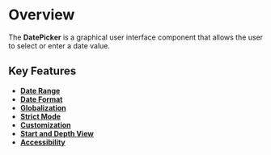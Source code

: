 # Overview

The **DatePicker** is a graphical user interface component that allows the user to select
or enter a date value.

## Key Features

* **[Date Range](./date-range)**
* **[Date Format](./date-format)**
* **[Globalization](./globalization)**
* **[Strict Mode](./strict-mode)**
* **[Customization](./customization)**
* **[Start and Depth View](./date-views)**
* **[Accessibility](./accessibility)**